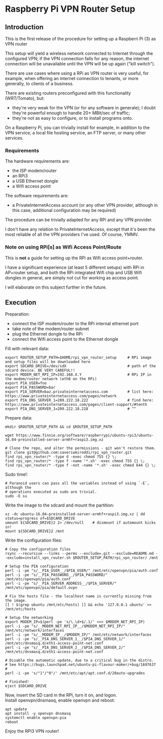 # Raspberry Pi VPN Router Setup

## Introduction

This is the first release of the procedure for setting up a Raspberri Pi (3) as VPN router

This setup will yield a wireless network connected to Internet through the configured VPN; if the VPN connection falls for any reason, the internet connection will be unavailable until the VPN will be up again ("kill switch").

There are use cases where using a RPi as VPN router is very useful, for example, when offering an internet connection to tenants, or more generally, to clients of a business.

There are existing routers preconfigured with this functionality (WRT/Tomato), but:

- they're very weak for the VPN (or for any software in generale); I doubt they're powerful enough to handle 20+ MBit/sec of traffic;
- they're not as easy to configure, or to install programs onto.

On a Raspberry Pi, you can trivially install for example, in addition to the VPN service, a local file hosting service, an FTP server, or many other services.

### Requirements

The hardware requirements are:

- the ISP modem/router
- an RPi3
- a USB Ethernet dongle
- a Wifi access point

The software requirements are:

- a PrivateInternetAccess account (or any other VPN provider, although in this case, additional configuration may be required)

The procedure can be trivially adapted for any RPi and any VPN provider.

I don't have any relation to PrivateInternetAccess, except that it's been the most reliable of all the VPN providers I've used. Of course, YMMV.

### Note on using RPi[s] as Wifi Access Point/Route

This is **not** a guide for setting up the RPi as Wifi access point+router.

I have a significant experience (at least 5 different setups) with RPi in AP+router setup, and both the RPi integrated Wifi chip and USB Wifi dongles in general, are simply not cut for working as access point.

I will elaborate on this subject further in the future.

## Execution

Preparation:

- connect the ISP modem/router to the RPi internal ethernet port
- take note of the modem/router subnet
- plug the Ethernet dongle to the RPi
- connect the Wifi access point to the Ethernet dongle

Fill with relevant data:

    export ROUTER_SETUP_PATH=$HOME/rpi_vpn_router_setup     # RPi image and setup files will be downloaded here
    export SDCARD_DRIVE=/dev/sdX                            # path of the sdcard device. BE VERY CAREFUL!!
    export MODEM_NET_RPI_IP=192.168.X.Y                     # RPi IP in the modem/router network (eth0 on the RPi)
    export PIA_USER=foo
    export PIA_PASSWORD=bar
    export PIA_SERVER=baz.privateinternetaccess.com         # list here: https://www.privateinternetaccess.com/pages/network
    export PIA_DNS_SERVER_1=209.222.18.222                  # find here: https://www.privateinternetaccess.com/pages/client-support/#tenth
    export PIA_DNS_SERVER_1=209.222.18.218                  # ^^

Prepare data:

    mkdir $ROUTER_SETUP_PATH && cd $ROUTER_SETUP_PATH
    
    wget https://www.finnie.org/software/raspberrypi/ubuntu-rpi3/ubuntu-16.04-preinstalled-server-armhf+raspi3.img.xz
    
    # Clone the repo, and alter the permissions - git won't restore them.
    git clone git@github.com:saveriomiroddi/rpi_vpn_router.git
    find rpi_vpn_router/* -type d -exec chmod 755 {} \;
    find rpi_vpn_router/* -type f -name '*.sh' -exec chmod 755 {} \;
    find rpi_vpn_router/* -type f -not -name '*.sh' -exec chmod 644 {} \;

Sudo time!:

    # Paranoid users can pass all the variables instead of using `-E`, although the
    # operations executed as sudo are trivial.
    sudo -E su

Write the image to the sdcard and mount the partition:

    xz -dc ubuntu-16.04-preinstalled-server-armhf+raspi3.img.xz | dd status=progress of=$SDCARD_DRIVE
    umount ${SDCARD_DRIVE}2 2> /dev/null    # dismount if automount kicks in!
    mount ${SDCARD_DRIVE}2 /mnt

Write the configuration files:

    # Copy the configuration files
    rsync --recursive --links --perms --exclude=.git --exclude=README.md --exclude=install_vpn_router.sh $ROUTER_SETUP_PATH/rpi_vpn_router/ /mnt
    
    # Setup the PIA configuration
    perl -i -pe "s/__PIA_USER__/$PIA_USER/" /mnt/etc/openvpn/pia/auth.conf
    perl -i -pe "s/__PIA_PASSWORD__/$PIA_PASSWORD/" /mnt/etc/openvpn/pia/auth.conf
    perl -i -pe "s/__PIA_SERVER_ADDRESS__/$PIA_SERVER/" /mnt/etc/openvpn/pia/default.ovpn
    
    # Fix the hosts file - the localhost name is currently missing from the image.
    [[ ! $(grep ubuntu /mnt/etc/hosts) ]] && echo '127.0.0.1 ubuntu' >> /mnt/etc/hosts
    
    # Setup the networking
    export MODEM_IP=$(perl -pe 's/\.\d+$/.1/' <<< $MODEM_NET_RPI_IP)
    perl -i -pe "s/__MODEM_NET_RPI_IP__/$MODEM_NET_RPI_IP/" /mnt/etc/network/interfaces
    perl -i -pe "s/__MODEM_IP__/$MODEM_IP/" /mnt/etc/network/interfaces
    perl -i -pe "s/__PIA_DNS_SERVER_1__/$PIA_DNS_SERVER_1/" /mnt/etc/dnsmasq.d/eth1-access-point-net.conf
    perl -i -pe "s/__PIA_DNS_SERVER_2__/$PIA_DNS_SERVER_2/" /mnt/etc/dnsmasq.d/eth1-access-point-net.conf
    
    # Disable the automatic update, due to a critical bug in the distro.
    # See https://bugs.launchpad.net/ubuntu-pi-flavour-maker/+bug/1697637
    #
    perl -i -pe 's/"1"/"0"/' /mnt/etc/apt/apt.conf.d/20auto-upgrades
    
    # Finished!
    eject $SDCARD_DRIVE

Now, insert the SD card in the RPi, turn it on, and logon.  
Install openvpn/dnsmasq, enable openvpn and reboot:

    apt update
    apt install -y openvpn dnsmasq
    systemctl enable openvpn-pia
    reboot

Enjoy the RPI3 VPN router!

